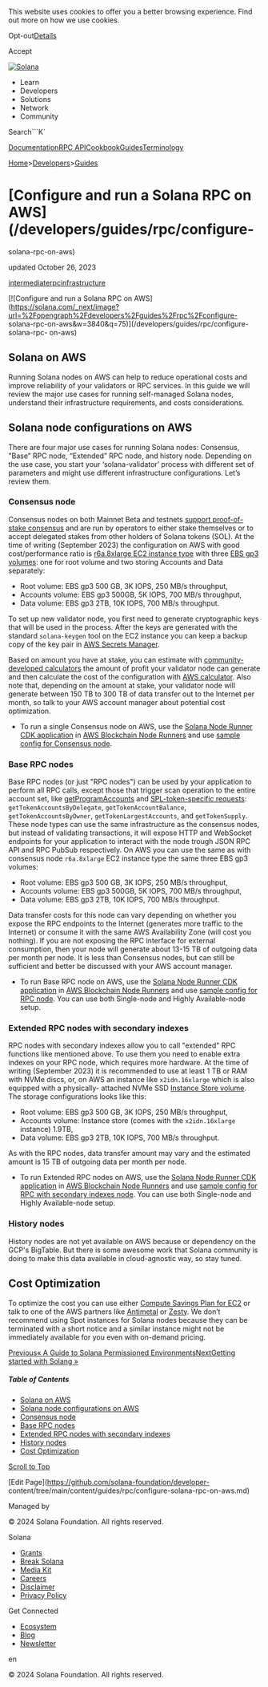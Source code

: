 This website uses cookies to offer you a better browsing experience. Find out
more on how we use cookies.

Opt-out[Details](/privacy-policy#collection-of-information)

Accept

[![Solana](/_next/static/media/logotype-dark.f79d530d.svg)](/)

  * Learn
  * Developers
  * Solutions
  * Network
  * Community

Search```K`

[Documentation](/docs)[RPC
API](/docs/rpc)[Cookbook](/developers/cookbook)[Guides](/developers/guides)[Terminology](/docs/terminology)

[Home](/)>[Developers](/developers)>[Guides](/developers/guides)

# [Configure and run a Solana RPC on AWS](/developers/guides/rpc/configure-
solana-rpc-on-aws)

updated October 26, 2023

[intermediate](/developers/guides?difficulty=intermediate)[rpc](/developers/guides?tags=rpc)[infrastructure](/developers/guides?tags=infrastructure)

[![Configure and run a Solana RPC on
AWS](https://solana.com/_next/image?url=%2Fopengraph%2Fdevelopers%2Fguides%2Frpc%2Fconfigure-
solana-rpc-on-aws&w=3840&q=75)](/developers/guides/rpc/configure-solana-rpc-
on-aws)

## Solana on AWS #

Running Solana nodes on AWS can help to reduce operational costs and improve
reliability of your validators or RPC services. In this guide we will review
the major use cases for running self-managed Solana nodes, understand their
infrastructure requirements, and costs considerations.

## Solana node configurations on AWS #

There are four major use cases for running Solana nodes: Consensus, "Base” RPC
node, “Extended” RPC node, and history node. Depending on the use case, you
start your ‘solana-validator’ process with different set of parameters and
might use different infrastructure configurations. Let’s review them.

### Consensus node #

Consensus nodes on both Mainnet Beta and testnets [support proof-of-stake
consensus](/staking) and are run by operators to either stake themselves or to
accept delegated stakes from other holders of Solana tokens (SOL). At the time
of writing (September 2023) the configuration on AWS with good
cost/performance ratio is [r6a.8xlarge EC2 instance
type](https://aws.amazon.com/ec2/instance-types/r6a/) with three [EBS gp3
volumes](https://aws.amazon.com/ebs/general-purpose/): one for root volume and
two storing Accounts and Data separately:

  * Root volume: EBS gp3 500 GB, 3K IOPS, 250 MB/s throughput,
  * Accounts volume: EBS gp3 500GB, 5K IOPS, 700 MB/s throughput,
  * Data volume: EBS gp3 2TB, 10K IOPS, 700 MB/s throughput.

To set up new validator node, you first need to generate cryptographic keys
that will be used in the process. After the keys are generated with the
standard `solana-keygen` tool on the EC2 instance you can keep a backup copy
of the key pair in [AWS Secrets
Manager](https://docs.aws.amazon.com/secretsmanager/latest/userguide/intro.html).

Based on amount you have at stake, you can estimate with [community-developed
calculators](https://www.stakingrewards.com/asset/solana) the amount of profit
your validator node can generate and then calculate the cost of the
configuration with [AWS calculator](https://calculator.aws/#/). Also note
that, depending on the amount at stake, your validator node will generate
between 150 TB to 300 TB of data transfer out to the Internet per month, so
talk to your AWS account manager about potential cost optimization.

  * To run a single Consensus node on AWS, use the [Solana Node Runner CDK application](https://github.com/aws-samples/aws-blockchain-node-runners/tree/main/lib/solana) in [AWS Blockchain Node Runners](https://aws-samples.github.io/aws-blockchain-node-runners/) and use [sample config for Consensus node](https://github.com/aws-samples/aws-blockchain-node-runners/blob/main/lib/solana/sample-configs/.env-sample-consensus).

### Base RPC nodes #

Base RPC nodes (or just "RPC nodes") can be used by your application to
perform all RPC calls, except those that trigger scan operation to the entire
account set, like
[getProgramAccounts](https://docs.solana.com/api/http#getprogramaccounts) and
[SPL-token-specific
requests](https://docs.solana.com/api/http#gettokenaccountsbydelegate):
`getTokenAccountsByDelegate`, `getTokenAccountBalance`,
`getTokenAccountsByOwner`, `getTokenLargestAccounts`, and `getTokenSupply`.
These node types can use the same infrastructure as the consensus nodes, but
instead of validating transactions, it will expose HTTP and WebSocket
endpoints for your application to interact with the node trough JSON RPC API
and RPC PubSub respectively. On AWS you can use the same as with consensus
node `r6a.8xlarge` EC2 instance type the same three EBS gp3 volumes:

  * Root volume: EBS gp3 500 GB, 3K IOPS, 250 MB/s throughput,
  * Accounts volume: EBS gp3 500GB, 5K IOPS, 700 MB/s throughput,
  * Data volume: EBS gp3 2TB, 10K IOPS, 700 MB/s throughput.

Data transfer costs for this node can vary depending on whether you expose the
RPC endpoints to the Internet (generates more traffic to the Internet) or
consume it with the same AWS Availability Zone (will cost you nothing). If you
are not exposing the RPC interface for external consumption, then your node
will generate about 13-15 TB of outgoing data per month per node. It is less
than Consensus nodes, but can still be sufficient and better be discussed with
your AWS account manager.

  * To run Base RPC node on AWS, use the [Solana Node Runner CDK application](https://github.com/aws-samples/aws-blockchain-node-runners/tree/main/lib/solana) in [AWS Blockchain Node Runners](https://aws-samples.github.io/aws-blockchain-node-runners/) and use [sample config for RPC node](https://github.com/aws-samples/aws-blockchain-node-runners/blob/main/lib/solana/sample-configs/.env-sample-baserpc). You can use both Single-node and Highly Available-node setup.

### Extended RPC nodes with secondary indexes #

RPC nodes with secondary indexes allow you to call "extended" RPC functions
like mentioned above. To use them you need to enable extra indexes on your RPC
node, which requires more hardware. At the time of writing (September 2023) it
is recommended to use at least 1 TB or RAM with NVMe discs, or, on AWS an
instance like `x2idn.16xlarge` which is also equipped with a physically-
attached NVMe SSD [Instance Store
volume](https://docs.aws.amazon.com/AWSEC2/latest/UserGuide/InstanceStorage.html).
The storage configurations looks like this:

  * Root volume: EBS gp3 500 GB, 3K IOPS, 250 MB/s throughput,
  * Accounts volume: Instance store (comes with the `x2idn.16xlarge` instance) 1.9TB,
  * Data volume: EBS gp3 2TB, 10K IOPS, 700 MB/s throughput.

As with the RPC nodes, data transfer amount may vary and the estimated amount
is 15 TB of outgoing data per month per node.

  * To run Extended RPC nodes on AWS, use the [Solana Node Runner CDK application](https://github.com/aws-samples/aws-blockchain-node-runners/tree/main/lib/solana) in [AWS Blockchain Node Runners](https://aws-samples.github.io/aws-blockchain-node-runners/) and use [sample config for RPC with secondary indexes node](https://github.com/aws-samples/aws-blockchain-node-runners/blob/main/lib/solana/sample-configs/.env-sample-extendedrpc). You can use both Single-node and Highly Available-node setup.

### History nodes #

History nodes are not yet available on AWS because or dependency on the GCP's
BigTable. But there is some awesome work that Solana community is doing to
make this data available in cloud-agnostic way, so stay tuned.

## Cost Optimization #

To optimize the cost you can use either [Compute Savings Plan for
EC2](https://aws.amazon.com/savingsplans/compute-pricing/) or talk to one of
the AWS partners like [Antimetal](https://www.antimetal.com/) or
[Zesty](https://zesty.co/). We don’t recommend using Spot instances for Solana
nodes because they can be terminated with a short notice and a similar
instance might not be immediately available for you even with on-demand
pricing.

[Previous« A Guide to Solana Permissioned
Environments](/developers/guides/permissioned-environments)[NextGetting
started with Solang »](/developers/guides/solang/getting-started)

##### Table of Contents

  * [Solana on AWS](/developers/guides/rpc/configure-solana-rpc-on-aws#solana-on-aws)
  * [Solana node configurations on AWS](/developers/guides/rpc/configure-solana-rpc-on-aws#solana-node-configurations-on-aws)
  * [Consensus node](/developers/guides/rpc/configure-solana-rpc-on-aws#consensus-node)
  * [Base RPC nodes](/developers/guides/rpc/configure-solana-rpc-on-aws#base-rpc-nodes)
  * [Extended RPC nodes with secondary indexes](/developers/guides/rpc/configure-solana-rpc-on-aws#extended-rpc-nodes-with-secondary-indexes)
  * [History nodes](/developers/guides/rpc/configure-solana-rpc-on-aws#history-nodes)
  * [Cost Optimization](/developers/guides/rpc/configure-solana-rpc-on-aws#cost-optimization)

[Scroll to Top](/developers/guides/rpc/configure-solana-rpc-on-aws#)

[Edit Page](https://github.com/solana-foundation/developer-
content/tree/main/content/guides/rpc/configure-solana-rpc-on-aws.md)

Managed by

[](/)

[](/youtube)[](/twitter)[](/discord)[](/reddit)[](/github)[](/telegram)

© 2024 Solana Foundation. All rights reserved.

Solana

  * [Grants](https://solana.org/grants)
  * [Break Solana](https://break.solana.com/)
  * [Media Kit](/branding)
  * [Careers](https://jobs.solana.com/)
  * [Disclaimer](/tos)
  * [Privacy Policy](/privacy-policy)

Get Connected

  * [Ecosystem](/ecosystem)
  * [Blog](/news)
  * [Newsletter](/newsletter)

en

© 2024 Solana Foundation. All rights reserved.

